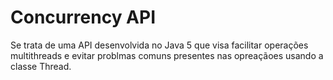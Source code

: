 # Concurrency API

Se trata de uma API desenvolvida no Java 5 que visa facilitar operações multithreads e evitar problmas comuns presentes
nas opreaçãoes usando a classe Thread.
